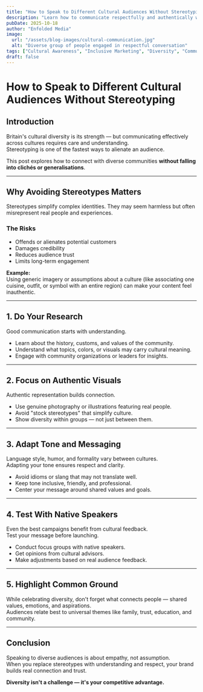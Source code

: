 ```yaml
---
title: "How to Speak to Different Cultural Audiences Without Stereotyping"
description: "Learn how to communicate respectfully and authentically with diverse audiences while avoiding harmful stereotypes and building genuine cultural connections."
pubDate: 2025-10-18
author: "Enfolded Media"
image:
  url: "/assets/blog-images/cultural-communication.jpg"
  alt: "Diverse group of people engaged in respectful conversation"
tags: ["Cultural Awareness", "Inclusive Marketing", "Diversity", "Communication"]
draft: false
---
```


# How to Speak to Different Cultural Audiences Without Stereotyping

## Introduction

Britain's cultural diversity is its strength — but communicating effectively across cultures requires care and understanding.  
Stereotyping is one of the fastest ways to alienate an audience.  

This post explores how to connect with diverse communities **without falling into clichés or generalisations**.

---

## Why Avoiding Stereotypes Matters

Stereotypes simplify complex identities. They may seem harmless but often misrepresent real people and experiences.

### The Risks

- Offends or alienates potential customers  
- Damages credibility  
- Reduces audience trust  
- Limits long-term engagement

**Example:**  
Using generic imagery or assumptions about a culture (like associating one cuisine, outfit, or symbol with an entire region) can make your content feel inauthentic.

---

## 1. Do Your Research

Good communication starts with understanding.

- Learn about the history, customs, and values of the community.  
- Understand what topics, colors, or visuals may carry cultural meaning.  
- Engage with community organizations or leaders for insights.

---

## 2. Focus on Authentic Visuals

Authentic representation builds connection.

- Use genuine photography or illustrations featuring real people.  
- Avoid "stock stereotypes" that simplify culture.  
- Show diversity within groups — not just between them.

---

## 3. Adapt Tone and Messaging

Language style, humor, and formality vary between cultures.  
Adapting your tone ensures respect and clarity.

- Avoid idioms or slang that may not translate well.  
- Keep tone inclusive, friendly, and professional.  
- Center your message around shared values and goals.

---

## 4. Test With Native Speakers

Even the best campaigns benefit from cultural feedback.  
Test your message before launching.

- Conduct focus groups with native speakers.  
- Get opinions from cultural advisors.  
- Make adjustments based on real audience feedback.

---

## 5. Highlight Common Ground

While celebrating diversity, don't forget what connects people — shared values, emotions, and aspirations.  
Audiences relate best to universal themes like family, trust, education, and community.

---

## Conclusion

Speaking to diverse audiences is about empathy, not assumption.  
When you replace stereotypes with understanding and respect, your brand builds real connection and trust.

**Diversity isn't a challenge — it's your competitive advantage.**
